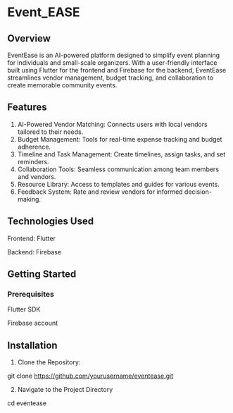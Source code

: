 # Event_EASE

## Overview
EventEase is an AI-powered platform designed to simplify event planning for individuals and small-scale organizers. With a user-friendly interface built using Flutter for the frontend and Firebase for the backend, EventEase streamlines vendor management, budget tracking, and collaboration to create memorable community events.

## Features
1. AI-Powered Vendor Matching: Connects users with local vendors tailored to their needs.
2. Budget Management: Tools for real-time expense tracking and budget adherence.
3. Timeline and Task Management: Create timelines, assign tasks, and set reminders.
4. Collaboration Tools: Seamless communication among team members and vendors.
5. Resource Library: Access to templates and guides for various events.
6. Feedback System: Rate and review vendors for informed decision-making.

## Technologies Used

Frontend: Flutter

Backend: Firebase

## Getting Started

### Prerequisites
Flutter SDK

Firebase account

## Installation
1. Clone the Repository:

git clone https://github.com/yourusername/eventease.git

2. Navigate to the Project Directory

cd eventease
